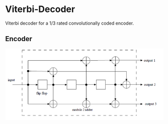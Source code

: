 # Viterbi-Decoder
Viterbi decoder for a 1/3 rated convolutionally coded encoder.

## Encoder
![1/3 rate convolutional encoder](images/encoder.png?raw=true)
